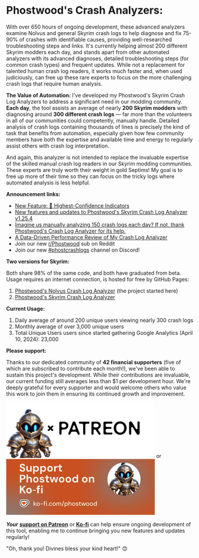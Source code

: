 # Phostwood's Crash Analyzers:

With over 650 hours of ongoing development, these advanced analyzers examine Nolvus and general Skyrim crash logs to help diagnose and fix 75-90% of crashes with identifiable causes, providing well-researched troubleshooting steps and links. It's currently helping almost 200 different Skyrim modders each day, and stands apart from other automated analyzers with its advanced diagnoses, detailed troubleshooting steps (for common crash types) and frequent updates.
While not a replacement for talented human crash log readers, it works much faster and, when used judiciously, can free up these rare experts to focus on the more challenging crash logs that require human analysis. 


**The Value of Automation:**
I've developed my Phostwood's Skyrim Crash Log Analyzers to address a significant need in our modding community. **Each day**, the tool assists an average of nearly **200 Skyrim modders** with diagnosing around **300 different crash logs** — far more than the volunteers in all of our communities could competently, manually handle. Detailed analysis of crash logs containing thousands of lines is precisely the kind of task that benefits from automation, especially given how few community members have both the expertise and available time and energy to regularly assist others with crash log interpretation.

And again, this analyzer is not intended to replace the invaluable expertise of the skilled manual crash log readers in our Skyrim modding communities. These experts are truly worth their weight in gold Septims! My goal is to free up more of their time so they can focus on the tricky logs where automated analysis is less helpful.



**Announcement links:**
- [New Feature: 🎯 Highest-Confidence Indicators](https://www.reddit.com/r/Phostwood/comments/1nx0zfw/new_feature_highestconfidence_indicators/)
- [New features and updates to Phostwood's Skyrim Crash Log Analyzer v1.25.4](https://www.reddit.com/r/skyrimmods/comments/1n1q9o7/new_features_and_updates_to_phostwoods_skyrim/)
- [Imagine us manually analyzing 150 crash logs each day? If not, thank Phostwood's Crash Log Analyzer for its help.](https://www.reddit.com/r/skyrimmods/comments/1jfwuw1/imagine_us_manually_analyzing_150_crash_logs_each/)
- [A Data-Driven Performance Review of My Crash Log Analyzer](https://www.reddit.com/r/skyrimmods/comments/1j44ezl/a_datadriven_performance_review_of_my_crash_log/)
- Join our new [r/Phostwood](https://www.reddit.com/r/Phostwood) sub on Reddit
- Join our new [#phostcrashlogs](https://discord.gg/Wnsgra4B8Z) channel on Discord!

**Two versions for Skyrim:**

Both share 98% of the same code, and both have graduated from beta. Usage requires an internet connection, is hosted for free by GitHub Pages:

1. [Phostwood's Nolvus Crash Log Analyzer](https://phostwood.github.io/crash-analyzer/) (the project started here)
2. [Phostwood's Skyrim Crash Log Analyzer](https://phostwood.github.io/crash-analyzer/skyrim.html)

**Current Usage:**
1. Daily average of around 200 unique users viewing nearly 300 crash logs
2. Monthly average of over 3,000 unique users
3. Total Unique Users users since started gathering Google Analytics (April 10, 2024): 23,000

**Please support:**

Thanks to our dedicated community of **42 financial supporters** (five of which are subscribed to contribute each month!), we've been able to sustain this project's development. While their contributions are invaluable, our current funding still averages less than $1 per development hour. We're deeply grateful for every supporter and would welcome others who value this work to join them in ensuring its continued growth and improvement.

[<img src="./Patreon.png">](https://www.patreon.com/Phostwood)
or [<img src="./phostwood-Ko-fi-Horizontal.jpg">](https://ko-fi.com/phostwood)

<strong><em>Your</em></strong> <a href="https://www.patreon.com/Phostwood" style="font-weight: bold;">support on Patreon</a> or <a href="https://ko-fi.com/phostwood" style="font-weight: bold;">Ko-fi</a> can help ensure ongoing development of this tool, enabling me to continue bringing you new features and updates regularly!

"Oh, thank you! Divines bless your kind heart!" 😊
